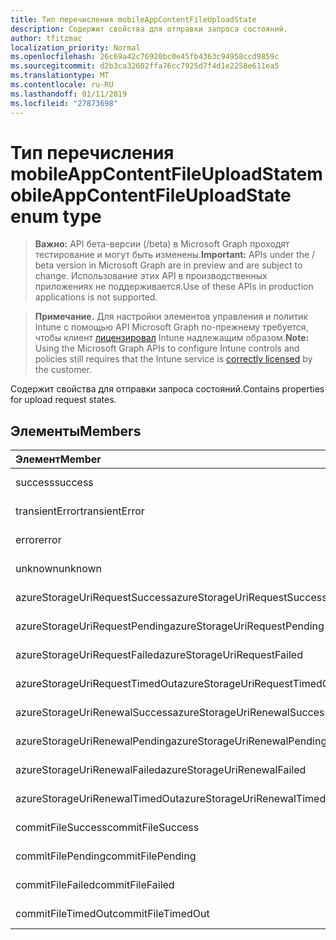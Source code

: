 ```yaml
---
title: Тип перечисления mobileAppContentFileUploadState
description: Содержит свойства для отправки запроса состояний.
author: tfitzmac
localization_priority: Normal
ms.openlocfilehash: 26c69a42c76920bc0e45fb4363c94958ccd9859c
ms.sourcegitcommit: d2b3ca32602ffa76cc7925d7f4d1e2258e611ea5
ms.translationtype: MT
ms.contentlocale: ru-RU
ms.lasthandoff: 01/11/2019
ms.locfileid: "27873698"
---
```

# <a name="mobileappcontentfileuploadstate-enum-type"></a><span data-ttu-id="0fe10-103">Тип перечисления mobileAppContentFileUploadState</span><span class="sxs-lookup"><span data-stu-id="0fe10-103">mobileAppContentFileUploadState enum type</span></span>

> <span data-ttu-id="0fe10-104">**Важно:** API бета-версии (/beta) в Microsoft Graph проходят тестирование и могут быть изменены.</span><span class="sxs-lookup"><span data-stu-id="0fe10-104">**Important:** APIs under the / beta version in Microsoft Graph are in preview and are subject to change.</span></span> <span data-ttu-id="0fe10-105">Использование этих API в производственных приложениях не поддерживается.</span><span class="sxs-lookup"><span data-stu-id="0fe10-105">Use of these APIs in production applications is not supported.</span></span>

> <span data-ttu-id="0fe10-106">**Примечание.** Для настройки элементов управления и политик Intune с помощью API Microsoft Graph по-прежнему требуется, чтобы клиент [лицензировал](https://go.microsoft.com/fwlink/?linkid=839381) Intune надлежащим образом.</span><span class="sxs-lookup"><span data-stu-id="0fe10-106">**Note:** Using the Microsoft Graph APIs to configure Intune controls and policies still requires that the Intune service is [correctly licensed](https://go.microsoft.com/fwlink/?linkid=839381) by the customer.</span></span>

<span data-ttu-id="0fe10-107">Содержит свойства для отправки запроса состояний.</span><span class="sxs-lookup"><span data-stu-id="0fe10-107">Contains properties for upload request states.</span></span>
## <a name="members"></a><span data-ttu-id="0fe10-108">Элементы</span><span class="sxs-lookup"><span data-stu-id="0fe10-108">Members</span></span>
|<span data-ttu-id="0fe10-109">Элемент</span><span class="sxs-lookup"><span data-stu-id="0fe10-109">Member</span></span>|<span data-ttu-id="0fe10-110">Значение</span><span class="sxs-lookup"><span data-stu-id="0fe10-110">Value</span></span>|<span data-ttu-id="0fe10-111">Описание</span><span class="sxs-lookup"><span data-stu-id="0fe10-111">Description</span></span>|
|:---|:---|:---|
|<span data-ttu-id="0fe10-112">success</span><span class="sxs-lookup"><span data-stu-id="0fe10-112">success</span></span>|<span data-ttu-id="0fe10-113">0</span><span class="sxs-lookup"><span data-stu-id="0fe10-113">0</span></span>|<span data-ttu-id="0fe10-114">Н/Д</span><span class="sxs-lookup"><span data-stu-id="0fe10-114">Not yet documented</span></span>|
|<span data-ttu-id="0fe10-115">transientError</span><span class="sxs-lookup"><span data-stu-id="0fe10-115">transientError</span></span>|<span data-ttu-id="0fe10-116">1</span><span class="sxs-lookup"><span data-stu-id="0fe10-116">1</span></span>|<span data-ttu-id="0fe10-117">Н/Д</span><span class="sxs-lookup"><span data-stu-id="0fe10-117">Not yet documented</span></span>|
|<span data-ttu-id="0fe10-118">error</span><span class="sxs-lookup"><span data-stu-id="0fe10-118">error</span></span>|<span data-ttu-id="0fe10-119">2</span><span class="sxs-lookup"><span data-stu-id="0fe10-119">2</span></span>|<span data-ttu-id="0fe10-120">Н/Д</span><span class="sxs-lookup"><span data-stu-id="0fe10-120">Not yet documented</span></span>|
|<span data-ttu-id="0fe10-121">unknown</span><span class="sxs-lookup"><span data-stu-id="0fe10-121">unknown</span></span>|<span data-ttu-id="0fe10-122">3</span><span class="sxs-lookup"><span data-stu-id="0fe10-122">3</span></span>|<span data-ttu-id="0fe10-123">Н/Д</span><span class="sxs-lookup"><span data-stu-id="0fe10-123">Not yet documented</span></span>|
|<span data-ttu-id="0fe10-124">azureStorageUriRequestSuccess</span><span class="sxs-lookup"><span data-stu-id="0fe10-124">azureStorageUriRequestSuccess</span></span>|<span data-ttu-id="0fe10-125">100</span><span class="sxs-lookup"><span data-stu-id="0fe10-125">100</span></span>|<span data-ttu-id="0fe10-126">Н/Д</span><span class="sxs-lookup"><span data-stu-id="0fe10-126">Not yet documented</span></span>|
|<span data-ttu-id="0fe10-127">azureStorageUriRequestPending</span><span class="sxs-lookup"><span data-stu-id="0fe10-127">azureStorageUriRequestPending</span></span>|<span data-ttu-id="0fe10-128">101</span><span class="sxs-lookup"><span data-stu-id="0fe10-128">101</span></span>|<span data-ttu-id="0fe10-129">Н/Д</span><span class="sxs-lookup"><span data-stu-id="0fe10-129">Not yet documented</span></span>|
|<span data-ttu-id="0fe10-130">azureStorageUriRequestFailed</span><span class="sxs-lookup"><span data-stu-id="0fe10-130">azureStorageUriRequestFailed</span></span>|<span data-ttu-id="0fe10-131">102</span><span class="sxs-lookup"><span data-stu-id="0fe10-131">102</span></span>|<span data-ttu-id="0fe10-132">Н/Д</span><span class="sxs-lookup"><span data-stu-id="0fe10-132">Not yet documented</span></span>|
|<span data-ttu-id="0fe10-133">azureStorageUriRequestTimedOut</span><span class="sxs-lookup"><span data-stu-id="0fe10-133">azureStorageUriRequestTimedOut</span></span>|<span data-ttu-id="0fe10-134">103</span><span class="sxs-lookup"><span data-stu-id="0fe10-134">103</span></span>|<span data-ttu-id="0fe10-135">Н/Д</span><span class="sxs-lookup"><span data-stu-id="0fe10-135">Not yet documented</span></span>|
|<span data-ttu-id="0fe10-136">azureStorageUriRenewalSuccess</span><span class="sxs-lookup"><span data-stu-id="0fe10-136">azureStorageUriRenewalSuccess</span></span>|<span data-ttu-id="0fe10-137">200</span><span class="sxs-lookup"><span data-stu-id="0fe10-137">200</span></span>|<span data-ttu-id="0fe10-138">Н/Д</span><span class="sxs-lookup"><span data-stu-id="0fe10-138">Not yet documented</span></span>|
|<span data-ttu-id="0fe10-139">azureStorageUriRenewalPending</span><span class="sxs-lookup"><span data-stu-id="0fe10-139">azureStorageUriRenewalPending</span></span>|<span data-ttu-id="0fe10-140">201</span><span class="sxs-lookup"><span data-stu-id="0fe10-140">201</span></span>|<span data-ttu-id="0fe10-141">Н/Д</span><span class="sxs-lookup"><span data-stu-id="0fe10-141">Not yet documented</span></span>|
|<span data-ttu-id="0fe10-142">azureStorageUriRenewalFailed</span><span class="sxs-lookup"><span data-stu-id="0fe10-142">azureStorageUriRenewalFailed</span></span>|<span data-ttu-id="0fe10-143">202</span><span class="sxs-lookup"><span data-stu-id="0fe10-143">202</span></span>|<span data-ttu-id="0fe10-144">Н/Д</span><span class="sxs-lookup"><span data-stu-id="0fe10-144">Not yet documented</span></span>|
|<span data-ttu-id="0fe10-145">azureStorageUriRenewalTimedOut</span><span class="sxs-lookup"><span data-stu-id="0fe10-145">azureStorageUriRenewalTimedOut</span></span>|<span data-ttu-id="0fe10-146">203</span><span class="sxs-lookup"><span data-stu-id="0fe10-146">203</span></span>|<span data-ttu-id="0fe10-147">Н/Д</span><span class="sxs-lookup"><span data-stu-id="0fe10-147">Not yet documented</span></span>|
|<span data-ttu-id="0fe10-148">commitFileSuccess</span><span class="sxs-lookup"><span data-stu-id="0fe10-148">commitFileSuccess</span></span>|<span data-ttu-id="0fe10-149">300</span><span class="sxs-lookup"><span data-stu-id="0fe10-149">300</span></span>|<span data-ttu-id="0fe10-150">Н/Д</span><span class="sxs-lookup"><span data-stu-id="0fe10-150">Not yet documented</span></span>|
|<span data-ttu-id="0fe10-151">commitFilePending</span><span class="sxs-lookup"><span data-stu-id="0fe10-151">commitFilePending</span></span>|<span data-ttu-id="0fe10-152">301</span><span class="sxs-lookup"><span data-stu-id="0fe10-152">301</span></span>|<span data-ttu-id="0fe10-153">Н/Д</span><span class="sxs-lookup"><span data-stu-id="0fe10-153">Not yet documented</span></span>|
|<span data-ttu-id="0fe10-154">commitFileFailed</span><span class="sxs-lookup"><span data-stu-id="0fe10-154">commitFileFailed</span></span>|<span data-ttu-id="0fe10-155">302</span><span class="sxs-lookup"><span data-stu-id="0fe10-155">302</span></span>|<span data-ttu-id="0fe10-156">Н/Д</span><span class="sxs-lookup"><span data-stu-id="0fe10-156">Not yet documented</span></span>|
|<span data-ttu-id="0fe10-157">commitFileTimedOut</span><span class="sxs-lookup"><span data-stu-id="0fe10-157">commitFileTimedOut</span></span>|<span data-ttu-id="0fe10-158">303</span><span class="sxs-lookup"><span data-stu-id="0fe10-158">303</span></span>|<span data-ttu-id="0fe10-159">Н/Д</span><span class="sxs-lookup"><span data-stu-id="0fe10-159">Not yet documented</span></span>|





